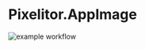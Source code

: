 # Pixelitor.AppImage

![example workflow](https://github.com/nx-appbuild-hub/Pixelitor.AppImage//actions/workflows/makefile.yml/badge.svg)
